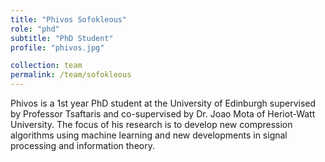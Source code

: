 ```yaml
---
title: "Phivos Sofokleous"
role: "phd"
subtitle: "PhD Student"
profile: "phivos.jpg"

collection: team
permalink: /team/sofokleous
---
```

Phivos is a 1st year PhD student at the University of Edinburgh supervised by
Professor Tsaftaris and co-supervised by Dr. Joao Mota of Heriot-Watt
University. The focus of his research is to develop new compression algorithms
using machine learning and new developments in signal processing and information
theory.
